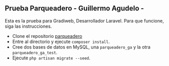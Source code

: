## Prueba Parqueadero - Guillermo Agudelo -

Esta es la prueba para Gradiweb, Desarrollador Laravel. Para que funcione, siga las instrucciones.

- Clone el repositorio [parqueadero](https://github.com/guillermo7227/parqueadero)
- Entre al directorio y ejecute `composer install`.
- Cree dos bases de datos en MySQL, una `parqueadero_ga` y la otra `parqueadero_ga_test`.
- Ejecute `php artisan migrate --seed`.
